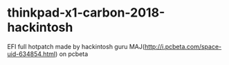 # thinkpad-x1-carbon-2018-hackintosh
EFI full hotpatch made by hackintosh guru MAJ(http://i.pcbeta.com/space-uid-634854.html) on pcbeta
